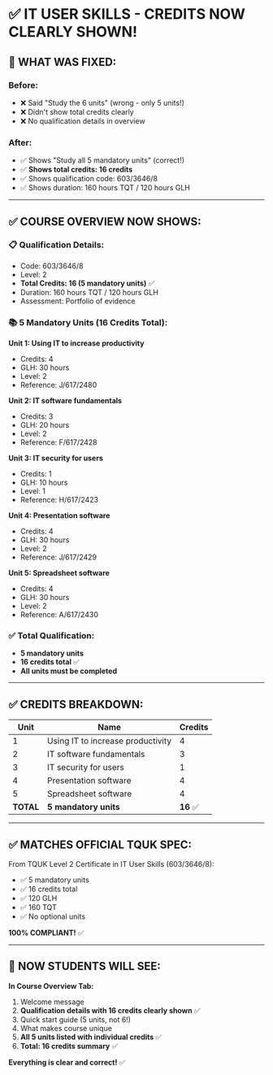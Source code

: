 # ✅ IT USER SKILLS - CREDITS NOW CLEARLY SHOWN!

## 🔧 **WHAT WAS FIXED:**

### **Before:**
- ❌ Said "Study the 6 units" (wrong - only 5 units!)
- ❌ Didn't show total credits clearly
- ❌ No qualification details in overview

### **After:**
- ✅ Shows "Study all 5 mandatory units" (correct!)
- ✅ **Shows total credits: 16 credits**
- ✅ Shows qualification code: 603/3646/8
- ✅ Shows duration: 160 hours TQT / 120 hours GLH

---

## ✅ **COURSE OVERVIEW NOW SHOWS:**

### **📋 Qualification Details:**
- Code: 603/3646/8
- Level: 2
- **Total Credits: 16 (5 mandatory units)** ✅
- Duration: 160 hours TQT / 120 hours GLH
- Assessment: Portfolio of evidence

### **📚 5 Mandatory Units (16 Credits Total):**

**Unit 1: Using IT to increase productivity**
- Credits: 4
- GLH: 30 hours
- Level: 2
- Reference: J/617/2480

**Unit 2: IT software fundamentals**
- Credits: 3
- GLH: 20 hours
- Level: 2
- Reference: F/617/2428

**Unit 3: IT security for users**
- Credits: 1
- GLH: 10 hours
- Level: 1
- Reference: H/617/2423

**Unit 4: Presentation software**
- Credits: 4
- GLH: 30 hours
- Level: 2
- Reference: J/617/2429

**Unit 5: Spreadsheet software**
- Credits: 4
- GLH: 30 hours
- Level: 2
- Reference: A/617/2430

### **✅ Total Qualification:**
- **5 mandatory units**
- **16 credits total** ✅
- **All units must be completed**

---

## ✅ **CREDITS BREAKDOWN:**

| Unit | Name | Credits |
|------|------|---------|
| 1 | Using IT to increase productivity | 4 |
| 2 | IT software fundamentals | 3 |
| 3 | IT security for users | 1 |
| 4 | Presentation software | 4 |
| 5 | Spreadsheet software | 4 |
| **TOTAL** | **5 mandatory units** | **16** ✅ |

---

## ✅ **MATCHES OFFICIAL TQUK SPEC:**

From TQUK Level 2 Certificate in IT User Skills (603/3646/8):
- ✅ 5 mandatory units
- ✅ 16 credits total
- ✅ 120 GLH
- ✅ 160 TQT
- ✅ No optional units

**100% COMPLIANT!** ✅

---

## 🎉 **NOW STUDENTS WILL SEE:**

**In Course Overview Tab:**
1. Welcome message
2. **Qualification details with 16 credits clearly shown** ✅
3. Quick start guide (5 units, not 6!)
4. What makes course unique
5. **All 5 units listed with individual credits** ✅
6. **Total: 16 credits summary** ✅

**Everything is clear and correct!** ✅
